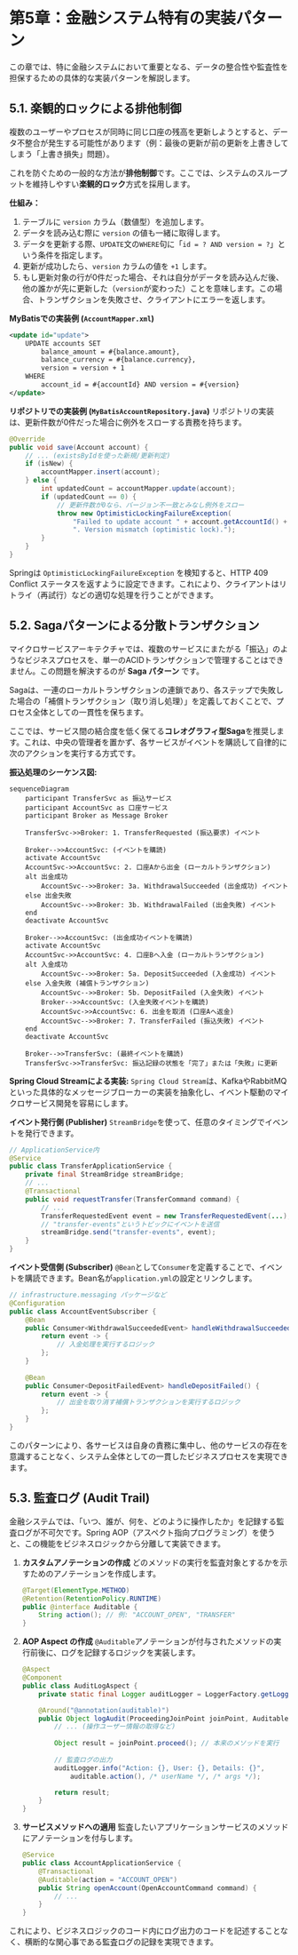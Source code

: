# 第5章：金融システム特有の実装パターン

この章では、特に金融システムにおいて重要となる、データの整合性や監査性を担保するための具体的な実装パターンを解説します。

## 5.1. 楽観的ロックによる排他制御

複数のユーザーやプロセスが同時に同じ口座の残高を更新しようとすると、データ不整合が発生する可能性があります（例：最後の更新が前の更新を上書きしてしまう「上書き損失」問題）。

これを防ぐための一般的な方法が**排他制御**です。ここでは、システムのスループットを維持しやすい**楽観的ロック**方式を採用します。

**仕組み：**
1.  テーブルに `version` カラム（数値型）を追加します。
2.  データを読み込む際に `version` の値も一緒に取得します。
3.  データを更新する際、`UPDATE`文の`WHERE`句に「`id = ? AND version = ?`」という条件を指定します。
4.  更新が成功したら、`version` カラムの値を `+1` します。
5.  もし更新対象の行が0件だった場合、それは自分がデータを読み込んだ後、他の誰かが先に更新した（`version`が変わった）ことを意味します。この場合、トランザクションを失敗させ、クライアントにエラーを返します。

**MyBatisでの実装例 (`AccountMapper.xml`)**
```xml
<update id="update">
    UPDATE accounts SET 
        balance_amount = #{balance.amount},
        balance_currency = #{balance.currency},
        version = version + 1
    WHERE 
        account_id = #{accountId} AND version = #{version}
</update>
```

**リポジトリでの実装例 (`MyBatisAccountRepository.java`)**
リポジトリの実装は、更新件数が0件だった場合に例外をスローする責務を持ちます。

```java
@Override
public void save(Account account) {
    // ... (existsByIdを使った新規/更新判定)
    if (isNew) {
        accountMapper.insert(account);
    } else {
        int updatedCount = accountMapper.update(account);
        if (updatedCount == 0) {
            // 更新件数が0なら、バージョン不一致とみなし例外をスロー
            throw new OptimisticLockingFailureException(
                "Failed to update account " + account.getAccountId() + 
                ". Version mismatch (optimistic lock).");
        }
    }
}
```
Springは `OptimisticLockingFailureException` を検知すると、HTTP 409 Conflict ステータスを返すように設定できます。これにより、クライアントはリトライ（再試行）などの適切な処理を行うことができます。

## 5.2. Sagaパターンによる分散トランザクション

マイクロサービスアーキテクチャでは、複数のサービスにまたがる「振込」のようなビジネスプロセスを、単一のACIDトランザクションで管理することはできません。この問題を解決するのが **Saga パターン** です。

Sagaは、一連のローカルトランザクションの連鎖であり、各ステップで失敗した場合の「補償トランザクション（取り消し処理）」を定義しておくことで、プロセス全体としての一貫性を保ちます。

ここでは、サービス間の結合度を低く保てる**コレオグラフィ型Saga**を推奨します。これは、中央の管理者を置かず、各サービスがイベントを購読して自律的に次のアクションを実行する方式です。

**振込処理のシーケンス図:**
```mermaid
sequenceDiagram
    participant TransferSvc as 振込サービス
    participant AccountSvc as 口座サービス
    participant Broker as Message Broker

    TransferSvc->>Broker: 1. TransferRequested (振込要求) イベント
    
    Broker-->>AccountSvc: (イベントを購読)
    activate AccountSvc
    AccountSvc->>AccountSvc: 2. 口座Aから出金 (ローカルトランザクション)
    alt 出金成功
        AccountSvc-->>Broker: 3a. WithdrawalSucceeded (出金成功) イベント
    else 出金失敗
        AccountSvc-->>Broker: 3b. WithdrawalFailed (出金失敗) イベント
    end
    deactivate AccountSvc

    Broker-->>AccountSvc: (出金成功イベントを購読)
    activate AccountSvc
    AccountSvc->>AccountSvc: 4. 口座Bへ入金 (ローカルトランザクション)
    alt 入金成功
        AccountSvc-->>Broker: 5a. DepositSucceeded (入金成功) イベント
    else 入金失敗 (補償トランザクション)
        AccountSvc-->>Broker: 5b. DepositFailed (入金失敗) イベント
        Broker-->>AccountSvc: (入金失敗イベントを購読)
        AccountSvc->>AccountSvc: 6. 出金を取消 (口座Aへ返金)
        AccountSvc-->>Broker: 7. TransferFailed (振込失敗) イベント
    end
    deactivate AccountSvc
    
    Broker-->>TransferSvc: (最終イベントを購読)
    TransferSvc->>TransferSvc: 振込記録の状態を「完了」または「失敗」に更新
```

**Spring Cloud Streamによる実装:**
`Spring Cloud Stream`は、KafkaやRabbitMQといった具体的なメッセージブローカーの実装を抽象化し、イベント駆動のマイクロサービス開発を容易にします。

**イベント発行側 (Publisher)**
`StreamBridge`を使って、任意のタイミングでイベントを発行できます。

```java
// ApplicationService内
@Service
public class TransferApplicationService {
    private final StreamBridge streamBridge;
    // ...
    @Transactional
    public void requestTransfer(TransferCommand command) {
        // ...
        TransferRequestedEvent event = new TransferRequestedEvent(...);
        // "transfer-events"というトピックにイベントを送信
        streamBridge.send("transfer-events", event);
    }
}
```

**イベント受信側 (Subscriber)**
`@Bean`として`Consumer`を定義することで、イベントを購読できます。Bean名が`application.yml`の設定とリンクします。

```java
// infrastructure.messaging パッケージなど
@Configuration
public class AccountEventSubscriber {
    @Bean
    public Consumer<WithdrawalSucceededEvent> handleWithdrawalSucceeded() {
        return event -> {
            // 入金処理を実行するロジック
        };
    }
    
    @Bean
    public Consumer<DepositFailedEvent> handleDepositFailed() {
        return event -> {
            // 出金を取り消す補償トランザクションを実行するロジック
        };
    }
}
```
このパターンにより、各サービスは自身の責務に集中し、他のサービスの存在を意識することなく、システム全体としての一貫したビジネスプロセスを実現できます。

## 5.3. 監査ログ (Audit Trail)

金融システムでは、「いつ、誰が、何を、どのように操作したか」を記録する監査ログが不可欠です。Spring AOP（アスペクト指向プログラミング）を使うと、この機能をビジネスロジックから分離して実装できます。

1.  **カスタムアノテーションの作成**
    どのメソッドの実行を監査対象とするかを示すためのアノテーションを作成します。
    ```java
    @Target(ElementType.METHOD)
    @Retention(RetentionPolicy.RUNTIME)
    public @interface Auditable {
        String action(); // 例: "ACCOUNT_OPEN", "TRANSFER"
    }
    ```

2.  **AOP Aspect の作成**
    `@Auditable`アノテーションが付与されたメソッドの実行前後に、ログを記録するロジックを実装します。
    ```java
    @Aspect
    @Component
    public class AuditLogAspect {
        private static final Logger auditLogger = LoggerFactory.getLogger("audit");

        @Around("@annotation(auditable)")
        public Object logAudit(ProceedingJoinPoint joinPoint, Auditable auditable) throws Throwable {
            // ... (操作ユーザー情報の取得など)
            
            Object result = joinPoint.proceed(); // 本来のメソッドを実行
            
            // 監査ログの出力
            auditLogger.info("Action: {}, User: {}, Details: {}", 
                auditable.action(), /* userName */, /* args */);

            return result;
        }
    }
    ```

3.  **サービスメソッドへの適用**
    監査したいアプリケーションサービスのメソッドにアノテーションを付与します。
    ```java
    @Service
    public class AccountApplicationService {
        @Transactional
        @Auditable(action = "ACCOUNT_OPEN")
        public String openAccount(OpenAccountCommand command) {
            // ...
        }
    }
    ```
これにより、ビジネスロジックのコード内にログ出力のコードを記述することなく、横断的な関心事である監査ログの記録を実現できます。 